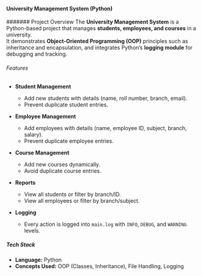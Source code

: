 #### University Management System (Python)

####### Project Overview
The **University Management System** is a Python-based project that manages **students, employees, and courses** in a university.  
It demonstrates **Object-Oriented Programming (OOP)** principles such as inheritance and encapsulation, and integrates Python’s **logging module** for debugging and tracking.


###### Features
- **Student Management**
  - Add new students with details (name, roll number, branch, email).  
  - Prevent duplicate student entries.  

- **Employee Management**
  - Add employees with details (name, employee ID, subject, branch, salary).  
  - Prevent duplicate employee entries.  

- **Course Management**
  - Add new courses dynamically.  
  - Avoid duplicate course entries.  

- **Reports**
  - View all students or filter by branch/ID.  
  - View all employees or filter by branch/subject.  

- **Logging**
  - Every action is logged into `main.log` with `INFO`, `DEBUG`, and `WARNING` levels.


##### Tech Stack
- **Language:** Python  
- **Concepts Used:** OOP (Classes, Inheritance), File Handling, Logging  

